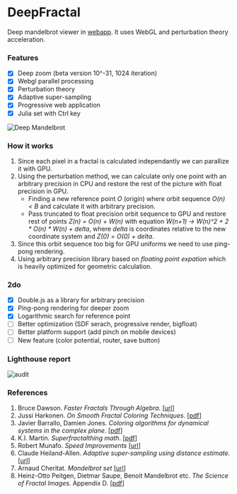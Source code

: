 # DeepFractal

Deep mandelbrot viewer in [webapp](https://munrocket.github.io/deep-fractal/). It uses WebGL and perturbation theory acceleration.

### Features

- [X] Deep zoom (beta version 10^-31, 1024 iteration)
- [X] Webgl parallel processing
- [X] Perturbation theory
- [X] Adaptive super-sampling
- [X] Progressive web application
- [X] Julia set with Ctrl key

![Deep Mandelbrot](https://i.imgur.com/EfIDzxt.png)

### How it works

1. Since each pixel in a fractal is calculated independantly we can parallize it with GPU.
2. Using the perturbation method, we can calculate only one point with an arbitrary precision in CPU
and restore the rest of the picture with float precision in GPU.
   - Finding a new reference point *O* (origin) where orbit sequence *O(n) < B* and calculate it with arbitrary precision.
   - Pass truncated to float precision orbit sequence to GPU and restore rest of points *Z(n) = O(n) + W(n)* with equation
     *W(n+1) -> W(n)^2 + 2 * O(n) * W(n) + delta*, where *delta* is coordinates relative to the new coordinate system and *Z(0) = O(0) + delta*.
3. Since this orbit sequence too big for GPU uniforms we need to use ping-pong rendering.
4. Using arbitrary precision library based on *floating point expation* which is heavily optimized for geometric calculation.

### 2do
- [X] Double.js as a library for arbitrary precision
- [X] Ping-pong rendering for deeper zoom
- [X] Logarithmic search for reference point
- [ ] Better optimization (SDF serach, progressive render, bigfloat)
- [ ] Better platform support (add pinch on mobile devices)
- [ ] New feature (color potential, router, save button)

### Lighthouse report
![audit](https://i.imgur.com/RweUezL.png?1)

### References

1. Bruce Dawson. *Faster Fractals Through Algebra*. [[url](https://randomascii.wordpress.com/2011/08/13/faster-fractals-through-algebra/)]
2. Jussi Harkonen. *On Smooth Fractal Coloring Techniques*. [[pdf](http://jussiharkonen.com/files/on_fractal_coloring_techniques(lo-res).pdf)]
3. Javier Barrallo, Damien Jones. *Coloring algorithms for dynamical systems in the complex plane*. [[pdf](http://math.unipa.it/~grim/Jbarrallo.PDF)]
4. K.I. Martin. *Superfractalthing math.* [[pdf](http://www.superfractalthing.co.nf/sft_maths.pdf)]
5. Robert Munafo. *Speed Improvements* [[url](https://mrob.com/pub/muency/speedimprovements.html)]
6. Claude Heiland-Allen. *Adaptive super-sampling using distance estimate.* [[url](http://mathr.co.uk/blog/2014-11-22_adaptive_supersampling_using_distance_estimate.html)]
7. Arnaud Cheritat. *Mandelbrot set* [[url](https://www.math.univ-toulouse.fr/~cheritat/wiki-draw/index.php/Mandelbrot_set)]
8. Heinz-Otto Peitgen, Dietmar Saupe, Benoit Mandelbrot etc. *The Science of Fractal Images.* Appendix D. [[pdf](https://becca.ooo/i-c-the-light/resources/the_science_of_fractal_images.pdf)]

[//]: # "*Numerical Methods for Finding Periodic Orbits* [[url](http://www.scholarpedia.org/article/Periodic_orbit#Numerical_Methods_for_Finding_Periodic_Orbits)]"
[//]: # "Claude Heiland-Allen. *Perturbation techniques applied to the Mandelbrot set* page 9. [[url](https://mathr.co.uk/mandelbrot/perturbation.pdf)]"
[//]: # "https://mathr.co.uk/mandelbrot/book-draft-2017-11-10.pdf"
[//]: # "http://roy.red/fractal-droste-images-.html#fractal-droste-images"
[//]: # " Posible coloring: gaussian integer distance
          Intresting modifications:
            drop: z -> z^2 + 1/c
            eye: z -> z^3 + 1/c
            circle: z -> z^2 + 1/c - 1
            stripe: z -> z^2 + 1/(conj(c) - 0.5) - 3/4
            mandelpinski: julia z -> z^4 - 0.1/z^4"